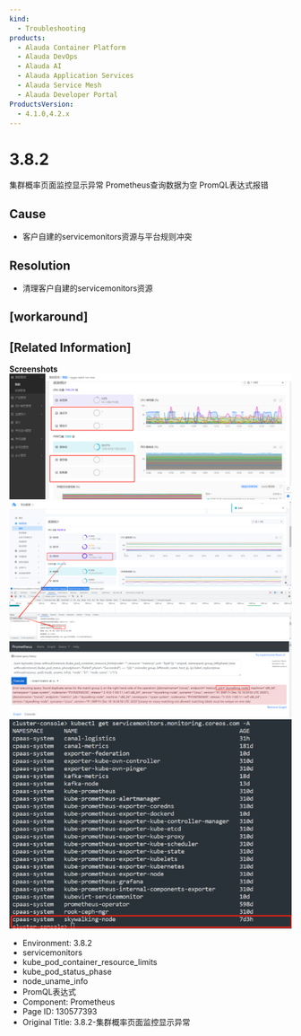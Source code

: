 ```yaml
---
kind:
  - Troubleshooting
products:
  - Alauda Container Platform
  - Alauda DevOps
  - Alauda AI
  - Alauda Application Services
  - Alauda Service Mesh
  - Alauda Developer Portal
ProductsVersion:
  - 4.1.0,4.2.x
---
```

<!-- A type of document that involves encountering a fault, diagnosing it, performing root cause analysis, and providing solutions. -->

# 3.8.2

集群概率页面监控显示异常 Prometheus查询数据为空 PromQL表达式报错

## Cause
- 客户自建的servicemonitors资源与平台规则冲突

## Resolution
- 清理客户自建的servicemonitors资源

## [workaround]

## [Related Information]
**Screenshots**
![](assets/3-8-2-ji-qun-gai-lu-ye-mian-jian-kong-xian-shi-yi-chang/image2022-12-3_10-24-1.png)
![](assets/3-8-2-ji-qun-gai-lu-ye-mian-jian-kong-xian-shi-yi-chang/image2022-12-3_10-26-39.png)
![](assets/3-8-2-ji-qun-gai-lu-ye-mian-jian-kong-xian-shi-yi-chang/image2022-12-3_10-32-16.png)
![](assets/3-8-2-ji-qun-gai-lu-ye-mian-jian-kong-xian-shi-yi-chang/image2022-12-3_10-33-1.png)
- Environment: 3.8.2
- servicemonitors
- kube_pod_container_resource_limits
- kube_pod_status_phase
- node_uname_info
- PromQL表达式
- Component: Prometheus
- Page ID: 130577393
- Original Title: 3.8.2-集群概率页面监控显示异常

